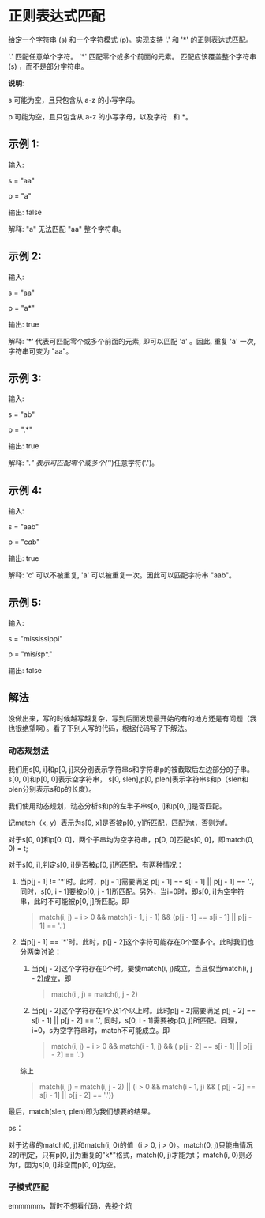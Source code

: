 # 正则表达式匹配

给定一个字符串 (s) 和一个字符模式 (p)。实现支持 '.' 和 '*' 的正则表达式匹配。

'.' 匹配任意单个字符。
'*' 匹配零个或多个前面的元素。
匹配应该覆盖整个字符串 (s) ，而不是部分字符串。

**说明**:

s 可能为空，且只包含从 a-z 的小写字母。

p 可能为空，且只包含从 a-z 的小写字母，以及字符 . 和 *。
## 示例 1:

输入:

s = "aa"

p = "a"

输出: false

解释: "a" 无法匹配 "aa" 整个字符串。
## 示例 2:

输入:

s = "aa"

p = "a*"

输出: true

解释: '*' 代表可匹配零个或多个前面的元素, 即可以匹配 'a' 。因此, 重复 'a' 一次, 字符串可变为 "aa"。
## 示例 3:

输入:

s = "ab"

p = ".*"

输出: true

解释: ".*" 表示可匹配零个或多个('*')任意字符('.')。
## 示例 4:

输入:

s = "aab"

p = "c*a*b"

输出: true

解释: 'c' 可以不被重复, 'a' 可以被重复一次。因此可以匹配字符串 "aab"。
## 示例 5:

输入:

s = "mississippi"

p = "mis*is*p*."

输出: false

## 解法
没做出来，写的时候越写越复杂，写到后面发现最开始的有的地方还是有问题（我也很绝望啊）。看了下别人写的代码，根据代码写了下解法。
### 动态规划法
我们用s[0, i]和p[0, j]来分别表示字符串s和字符串p的被截取后左边部分的子串。s[0, 0]和p[0, 0]表示空字符串，
s[0, slen],p[0, plen]表示字符串s和p（slen和plen分别表示s和p的长度）。

我们使用动态规划，动态分析s和p的左半子串s[o, i]和p[0, j]是否匹配。

记match（x, y）表示为s[0, x]是否被p[0, y]所匹配，匹配为t，否则为f。

对于s[0, 0]和p[0, 0]，两个子串均为空字符串，p[0, 0]匹配s[0, 0]，即match(0, 0) = t;

对于s[0, i],判定s[0, i]是否被p[0, j]所匹配，有两种情况：
1. 当p[j - 1] != '*'时。此时，p[j - 1]需要满足 p[j - 1] == s[i - 1] || p[j - 1] ==  '.',
同时，s[0, i - 1]要被p[0, j - 1]所匹配。另外，当i=0时，即s[0, i]为空字符串，此时不可能被p[0, j]所匹配。即
   > match(i, j) = i > 0 && match(i - 1, j - 1) && (p[j - 1] == s[i - 1] || p[j - 1] ==  '.')
2. 当p[j - 1] == '*'时。此时，p[j - 2]这个字符可能存在0个至多个。此时我们也分两类讨论：
   1. 当p[j - 2]这个字符存在0个时。要使match(i, j)成立，当且仅当match(i, j - 2)成立，即
      > match(i , j) = match(i, j - 2)
   2. 当p[j - 2]这个字符存在1个及1个以上时。此时p[j - 2]需要满足 p[j - 2] == s[i - 1] || p[j - 2] == '.',
   同时，s[0, i - 1]需要被p[0, j]所匹配。同理，i=0，s为空字符串时，match不可能成立。即
      > match(i, j) = i > 0 && match(i - 1, j) && ( p[j - 2] == s[i - 1] || p[j - 2] == '.')

   综上
   > match(i, j) = match(i, j - 2) || (i > 0 && match(i - 1, j) && ( p[j - 2] == s[i - 1] || p[j - 2] == '.'))

最后，match(slen, plen)即为我们想要的结果。

ps：

对于边缘的match(0, j)和match(i, 0)的值（i > 0, j > 0）。match(0, j)只能由情况2的i判定，只有p[0, j]为重复的"k*"格式，match(0, j)才能为t；
match(i, 0)则必为f，因为s[0, i]非空而p[0, 0]为空。

### 子模式匹配
emmmmm，暂时不想看代码，先挖个坑
